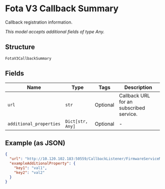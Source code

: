 
# Fota V3 Callback Summary

Callback registration information.

*This model accepts additional fields of type Any.*

## Structure

`FotaV3CallbackSummary`

## Fields

| Name | Type | Tags | Description |
|  --- | --- | --- | --- |
| `url` | `str` | Optional | Callback URL for an subscribed service. |
| `additional_properties` | `Dict[str, Any]` | Optional | - |

## Example (as JSON)

```json
{
  "url": "http://10.120.102.183:50559/CallbackListener/FirmwareServiceMessages.asmx",
  "exampleAdditionalProperty": {
    "key1": "val1",
    "key2": "val2"
  }
}
```

